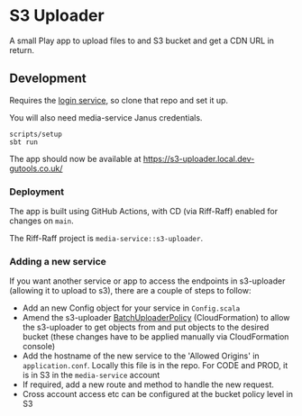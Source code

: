 # S3 Uploader

A small Play app to upload files to and S3 bucket and get a CDN URL in return.

## Development

Requires the [login service](https://github.com/guardian/login.gutools), so clone that repo and set it up.

You will also need media-service Janus credentials.

```
scripts/setup
sbt run
``` 

The app should now be available at https://s3-uploader.local.dev-gutools.co.uk/

### Deployment
The app is built using GitHub Actions, with CD (via Riff-Raff) enabled for changes on `main`.

The Riff-Raff project is `media-service::s3-uploader`.

### Adding a new service
If you want another service or app to access the endpoints in s3-uploader (allowing it to upload to s3), there are a 
couple of steps to follow:
* Add an new Config object for your service in `Config.scala`
* Amend the s3-uploader [BatchUploaderPolicy](https://github.com/guardian/editorial-tools-platform/blob/master/cloudformation/media-service%20account/s3-uploader.yaml#L75) (CloudFormation) to allow the s3-uploader to get objects from and put objects to the desired bucket (these changes have to be applied manually via CloudFormation console)
* Add the hostname of the new service to the 'Allowed Origins' in `application.conf`. Locally this file is in the repo.
For CODE and PROD, it is in S3 in the `media-service` account
* If required, add a new route and method to handle the new request.
* Cross account access etc can be configured at the bucket policy level in S3
  
